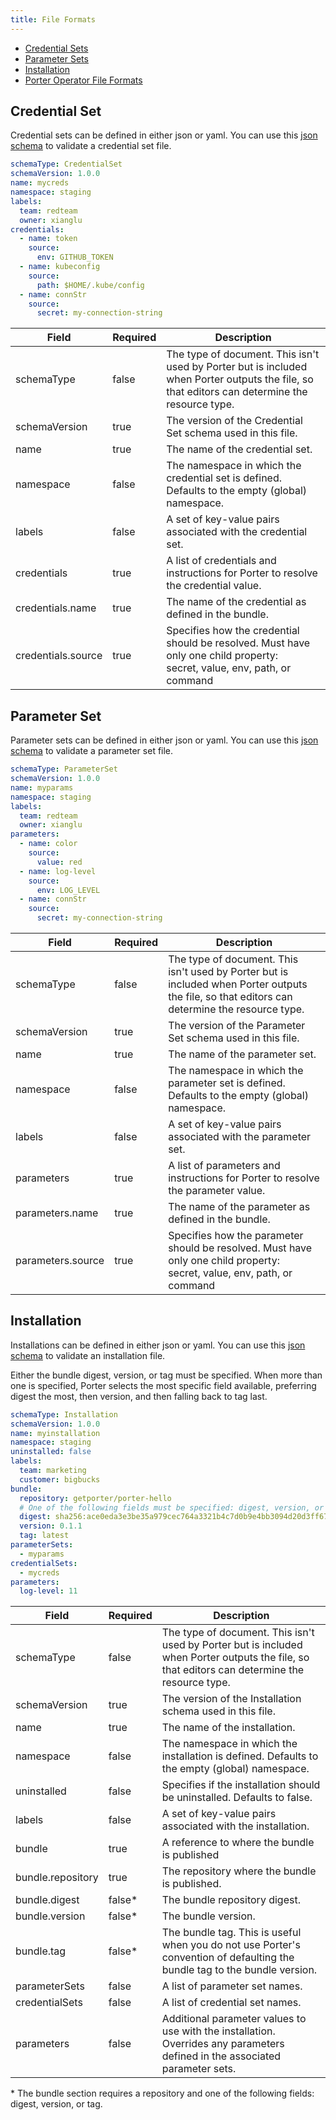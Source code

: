 ```yaml
---
title: File Formats
---
```


* [Credential Sets](#credential-set)
* [Parameter Sets](#parameter-set)
* [Installation](#installation)
* [Porter Operator File Formats](/operator/file-formats/)

## Credential Set

Credential sets can be defined in either json or yaml.
You can use this [json schema][cs-schema] to validate a credential set file.

```yaml
schemaType: CredentialSet
schemaVersion: 1.0.0
name: mycreds
namespace: staging
labels:
  team: redteam
  owner: xianglu
credentials:
  - name: token
    source:
      env: GITHUB_TOKEN
  - name: kubeconfig
    source:
      path: $HOME/.kube/config
  - name: connStr
    source:
      secret: my-connection-string
```

| Field  | Required  | Description  |
|---|---|---|
| schemaType  | false  | The type of document. This isn't used by Porter but is included when Porter outputs the file, so that editors can determine the resource type. |
| schemaVersion  | true  | The version of the Credential Set schema used in this file.  |
| name  | true  | The name of the credential set.  |
| namespace  | false  | The namespace in which the credential set is defined. Defaults to the empty (global) namespace.  |
| labels  | false | A set of key-value pairs associated with the credential set. |
| credentials | true | A list of credentials and instructions for Porter to resolve the credential value. |
| credentials.name | true | The name of the credential as defined in the bundle. |
| credentials.source | true | Specifies how the credential should be resolved. Must have only one child property:<br/> secret, value, env, path, or command |

## Parameter Set

Parameter sets can be defined in either json or yaml.
You can use this [json schema][ps-schema] to validate a parameter set file.

```yaml
schemaType: ParameterSet
schemaVersion: 1.0.0
name: myparams
namespace: staging
labels:
  team: redteam
  owner: xianglu
parameters:
  - name: color
    source:
      value: red
  - name: log-level
    source:
      env: LOG_LEVEL
  - name: connStr
    source:
      secret: my-connection-string
```

| Field  | Required  | Description  |
|---|---|---|
| schemaType  | false  | The type of document. This isn't used by Porter but is included when Porter outputs the file, so that editors can determine the resource type. |
| schemaVersion  | true  | The version of the Parameter Set schema used in this file.  |
| name  | true  | The name of the parameter set.  |
| namespace  | false  | The namespace in which the parameter set is defined. Defaults to the empty (global) namespace.  |
| labels  | false | A set of key-value pairs associated with the parameter set. |
| parameters | true | A list of parameters and instructions for Porter to resolve the parameter value. |
| parameters.name | true | The name of the parameter as defined in the bundle. |
| parameters.source | true | Specifies how the parameter should be resolved. Must have only one child property:<br/> secret, value, env, path, or command |

## Installation

Installations can be defined in either json or yaml.
You can use this [json schema][inst-schema] to validate an installation file.

Either the bundle digest, version, or tag must be specified.
When more than one is specified, Porter selects the most specific field available, preferring digest the most, then version, and then falling back to tag last.

```yaml
schemaType: Installation
schemaVersion: 1.0.0
name: myinstallation
namespace: staging
uninstalled: false
labels:
  team: marketing
  customer: bigbucks
bundle:
  repository: getporter/porter-hello
  # One of the following fields must be specified: digest, version, or tag
  digest: sha256:ace0eda3e3be35a979cec764a3321b4c7d0b9e4bb3094d20d3ff6782961a8d54
  version: 0.1.1
  tag: latest
parameterSets:
  - myparams
credentialSets:
  - mycreds
parameters:
  log-level: 11
```

| Field  | Required  | Description  |
|---|---|---|
| schemaType  | false  | The type of document. This isn't used by Porter but is included when Porter outputs the file, so that editors can determine the resource type. |
| schemaVersion  | true  | The version of the Installation schema used in this file.  |
| name  | true  | The name of the installation.  |
| namespace  | false  | The namespace in which the installation is defined. Defaults to the empty (global) namespace.  |
| uninstalled | false | Specifies if the installation should be uninstalled. Defaults to false. |
| labels  | false | A set of key-value pairs associated with the installation. |
| bundle  | true | A reference to where the bundle is published |
| bundle.repository | true | The repository where the bundle is published. | 
| bundle.digest | false* | The bundle repository digest. |
| bundle.version | false* | The bundle version. |
| bundle.tag | false* | The bundle tag. This is useful when you do not use Porter's convention of defaulting the bundle tag to the bundle version. |
| parameterSets | false | A list of parameter set names. |
| credentialSets | false | A list of credential set names. |
| parameters | false | Additional parameter values to use with the installation. Overrides any parameters defined in the associated parameter sets. |

\* The bundle section requires a repository and one of the following fields: digest, version, or tag.

[cs-schema]: https://porter.sh/schema/v1/credential-set.schema.json
[ps-schema]: https://porter.sh/schema/v1/parameter-set.schema.json
[inst-schema]: https://porter.sh/schema/v1/installation.schema.json
